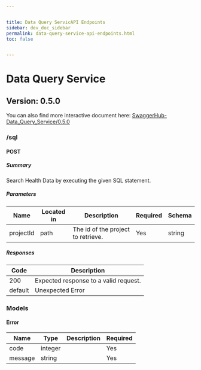 ```yaml
---


title: Data Query ServicAPI Endpoints
sidebar: dev_doc_sidebar
permalink: data-query-service-api-endpoints.html
toc: false


---
```



# Data Query Service
## Version: 0.5.0

You can also find more interactive document here: [SwaggerHub-Data_Query_Service/0.5.0](https://app.swaggerhub.com/apis/zainalisamsung/data-query_service/0.5.0)

### /sql

#### POST
##### Summary

Search Health Data by executing the given SQL statement.

##### Parameters

| Name | Located in | Description | Required | Schema |
| ---- | ---------- | ----------- | -------- | ---- |
| projectId | path | The id of the project to retrieve. | Yes | string |

##### Responses

| Code | Description |
| ---- | ----------- |
| 200 | Expected response to a valid request. |
| default | Unexpected Error |

### Models

#### Error

| Name | Type | Description | Required |
| ---- | ---- | ----------- | -------- |
| code | integer |  | Yes |
| message | string |  | Yes |

